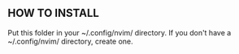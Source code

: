 ## HOW TO INSTALL

Put this folder in your ~/.config/nvim/ directory. If you don't have a ~/.config/nvim/ directory, create one.
